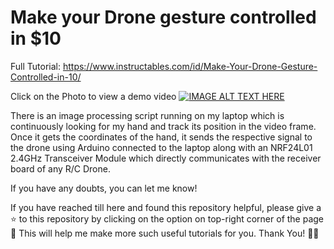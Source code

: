 # Make your Drone gesture controlled in $10

Full Tutorial: https://www.instructables.com/id/Make-Your-Drone-Gesture-Controlled-in-10/

Click on the Photo to view a demo video 
[![IMAGE ALT TEXT HERE](https://i.ytimg.com/vi_webp/XhHzeBEhZjA/maxresdefault.webp)](https://youtu.be/XhHzeBEhZjA)

There is an image processing script running on my laptop which is continuously looking for my hand and track its position in the video frame. Once it gets the coordinates of the hand, it sends the respective signal to the drone using Arduino connected to the laptop along with an NRF24L01 2.4GHz Transceiver Module which directly communicates with the receiver board of any R/C Drone.

If you have any doubts, you can let me know!

If you have reached till here and found this repository helpful,
please give a ⭐ to this repository by clicking on the option on top-right corner of the page 🙂
This will help me make more such useful tutorials for you. Thank You! ✌🏻
